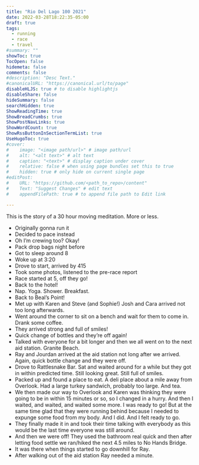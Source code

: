```yaml
---
title: "Rio Del Lago 100 2021"
date: 2022-03-28T18:22:35-05:00
draft: true
tags:
  - running
  - race
  - travel
#summary: ""
showToc: true
TocOpen: false
hidemeta: false
comments: false
#description: "Desc Text."
#canonicalURL: "https://canonical.url/to/page"
disableHLJS: true # to disable highlightjs
disableShare: false
hideSummary: false
searchHidden: true
ShowReadingTime: true
ShowBreadCrumbs: true
ShowPostNavLinks: true
ShowWordCount: true
ShowRssButtonInSectionTermList: true
UseHugoToc: true
#cover:
#    image: "<image path/url>" # image path/url
#    alt: "<alt text>" # alt text
#    caption: "<text>" # display caption under cover
#    relative: false # when using page bundles set this to true
#    hidden: true # only hide on current single page
#editPost:
#    URL: "https://github.com/<path_to_repo>/content"
#    Text: "Suggest Changes" # edit text
#    appendFilePath: true # to append file path to Edit link

---
```


This is the story of a 30 hour moving meditation. More or less.

* Originally gonna run it
* Decided to pace instead
* Oh I’m crewing too? Okay!
* Pack drop bags night before
* Got to sleep around 8
* Woke up at 3:20
* Drove to start, arrived by 415
* Took some photos, listened to the pre-race report
* Race started at 5, off they go!
* Back to the hotel!
* Nap. Yoga. Shower. Breakfast.
* Back to Beal’s Point!
* Met up with Karen and Steve (and Sophie!) Josh and Cara arrived not too long afterwards.
* Went around the corner to sit on a bench and wait for them to come in. Drank some coffee.
* They arrived strong and full of smiles!
* Quick change of bottles and they’re off again!
* Talked with everyone for a bit longer and then we all went on to the next aid station. Granite Beach.
* Ray and Jourdan arrived at the aid station not long after we arrived. Again, quick bottle change and they were off.
* Drove to Rattlesnake Bar. Sat and waited around for a while but they got in within predicted time. Still looking great. Still full of smiles.
* Packed up and found a place to eat. A deli place about a mile away from Overlook. Had a large turkey sandwich, probably too large. And tea.
* We then made our way to Overlook and Karen was thinking they were going to be in within 15 minutes or so, so I changed in a hurry. And then I waited, and waited, and waited some more. I was ready to go! But at the same time glad that they were running behind because I needed to expunge some food from my body. And I did. And I felt ready to go.
* They finally made it in and took their time talking with everybody as this would be the last time everyone was still around.
* And then we were off! They used the bathroom real quick and then after letting food settle we ran/hiked the next 4.5 miles to No Hands Bridge.
* It was there when things started to go downhill for Ray.
* After walking out of the aid station Ray needed a minute.
